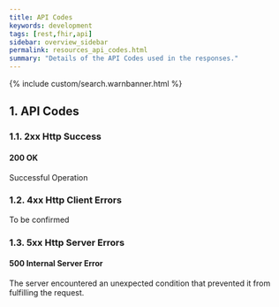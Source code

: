 ```yaml
---
title: API Codes
keywords: development
tags: [rest,fhir,api]
sidebar: overview_sidebar
permalink: resources_api_codes.html
summary: "Details of the API Codes used in the responses."
---
```

{% include custom/search.warnbanner.html %}

## 1. API Codes ##

### 1.1. 2xx Http Success ###

#### 200 OK ####
Successful Operation

### 1.2. 4xx Http Client Errors ###

To be confirmed

### 1.3. 5xx Http Server Errors ###

#### 500 Internal Server Error ####
The server encountered an unexpected condition that prevented it from fulfilling the request.